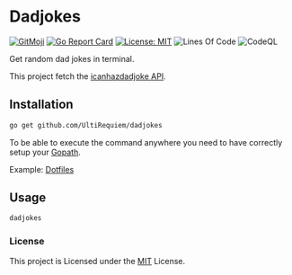 # Dadjokes

[![GitMoji](https://img.shields.io/badge/Gitmoji-%F0%9F%8E%A8%20-FFDD67.svg)](https://gitmoji.dev)
[![Go Report Card](https://goreportcard.com/badge/github.com/UltiRequiem/dadjokes)](https://goreportcard.com/report/github.com/UltiRequiem/dadjokes)
[![License: MIT](https://img.shields.io/badge/License-MIT-blue.svg)](https://opensource.org/licenses/MIT)
![Lines Of Code](https://img.shields.io/tokei/lines/github.com/UltiRequiem/dadjokes?color=blue&label=Total%20Lines)
![CodeQL](https://github.com/UltiRequiem/dadjokes/workflows/CodeQL/badge.svg)

Get random dad jokes in terminal.

This project fetch the [icanhazdadjoke API](https://icanhazdadjoke.com/api).

## Installation

```bash
go get github.com/UltiRequiem/dadjokes
```

To be able to execute the command anywhere you need to have correctly setup your [Gopath](https://golang.org/doc/gopath_code).

Example: [Dotfiles](https://github.com/UltiRequiem/dotfiles/blob/53fece48cc95521e67a7a9277d6146aa14fe32f3/.zshrc#L32)

## Usage

```bash
dadjokes
```

### License

This project is Licensed under the [MIT](./LICENSE.md) License.
